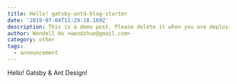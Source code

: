 ```yaml
---
title: Hello! gatsby-antd-blog-starter
date: '2019-07-04T11:29:18.169Z'
description: This is a demo post. Please delete it when you are deploying your blog.
author: Wendell Hu <wendzhue@gmail.com>
category: other
tags:
  - announcement
---
```


Hello! Gatsby & Ant Design!

